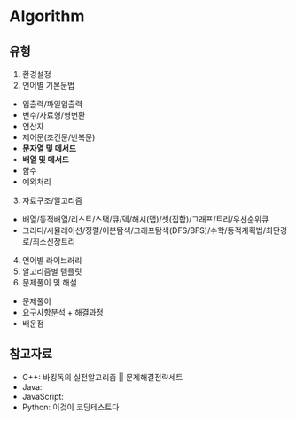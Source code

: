 # Algorithm

## 유형
1) 환경설정
2) 언어별 기본문법
  - 입출력/파일입출력
  - 변수/자료형/형변환
  - 연산자
  - 제어문(조건문/반복문)
  - **문자열 및 메서드**
  - **배열 및 메서드**
  - 함수
  - 예외처리
3) 자료구조/알고리즘
  - 배열/동적배열/리스트/스택/큐/덱/해시(맵)/셋(집합)/그래프/트리/우선순위큐
  - 그리디/시뮬레이션/정렬/이분탐색/그래프탐색(DFS/BFS)/수학/동적계획법/최단경로/최소신장트리
4) 언어별 라이브러리
5) 알고리즘별 템플릿
6) 문제풀이 및 해설
  - 문제풀이
  - 요구사항분석 + 해결과정
  - 배운점

## 참고자료
- C++: 바킹독의 실전알고리즘 || 문제해결전략세트
- Java:
- JavaScript: 
- Python: 이것이 코딩테스트다
